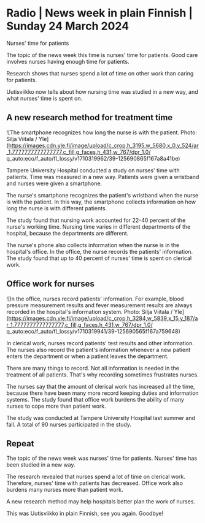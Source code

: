 # Radio \| News week in plain Finnish \| Sunday 24 March 2024

Nurses' time for patients

The topic of the news week this time is nurses' time for patients. Good care involves nurses having enough time for patients.

Research shows that nurses spend a lot of time on other work than caring for patients.

Uutisviikko now tells about how nursing time was studied in a new way, and what nurses' time is spent on.

## A new research method for treatment time

![The smartphone recognizes how long the nurse is with the patient. Photo: Silja Viitala / Yle](https://images.cdn.yle.fi/image/upload/c_crop,h_3195,w_5680,x_0,y_524/ar_1.7777777777777777,c_fill,g_faces,h_431,w_767/dpr_1.0/ q_auto:eco/f_auto/fl_lossy/v1710319962/39-125690865f167a8a41be)

Tampere University Hospital conducted a study on nurses' time with patients. Time was measured in a new way. Patients were given a wristband and nurses were given a smartphone.

The nurse's smartphone recognizes the patient's wristband when the nurse is with the patient. In this way, the smartphone collects information on how long the nurse is with different patients.

The study found that nursing work accounted for 22-40 percent of the nurse's working time. Nursing time varies in different departments of the hospital, because the departments are different.

The nurse's phone also collects information when the nurse is in the hospital's office. In the office, the nurse records the patients' information. The study found that up to 40 percent of nurses' time is spent on clerical work.

## Office work for nurses

![In the office, nurses record patients' information. For example, blood pressure measurement results and fever measurement results are always recorded in the hospital's information system. Photo: Silja Viitala / Yle](https://images.cdn.yle.fi/image/upload/c_crop,h_3284,w_5839,x_15,y_187/ar_1.7777777777777777,c_fill,g_faces,h_431,w_767/dpr_1.0/ q_auto:eco/f_auto/fl_lossy/v1710319941/39-125690565f167a759648)

In clerical work, nurses record patients' test results and other information. The nurses also record the patient's information whenever a new patient enters the department or when a patient leaves the department.

There are many things to record. Not all information is needed in the treatment of all patients. That's why recording sometimes frustrates nurses.

The nurses say that the amount of clerical work has increased all the time, because there have been many more record keeping duties and information systems. The study found that office work burdens the ability of many nurses to cope more than patient work.

The study was conducted at Tampere University Hospital last summer and fall. A total of 90 nurses participated in the study.

## Repeat

The topic of the news week was nurses' time for patients. Nurses' time has been studied in a new way.

The research revealed that nurses spend a lot of time on clerical work. Therefore, nurses' time with patients has decreased. Office work also burdens many nurses more than patient work.

A new research method may help hospitals better plan the work of nurses.

This was Uutisviikko in plain Finnish, see you again. Goodbye!

